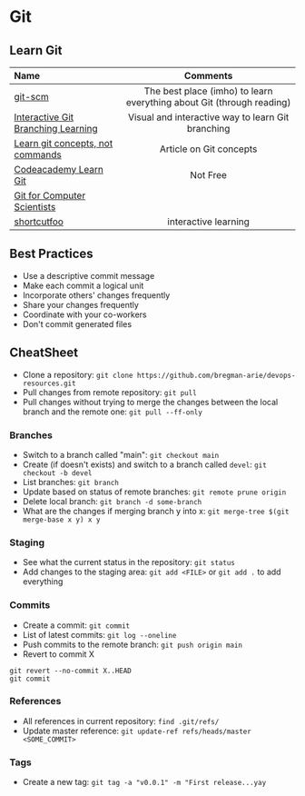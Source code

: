 # Git

## Learn Git

Name | Comments
:------|:------:
[git-scm](https://git-scm.com) | The best place (imho) to learn everything about Git (through reading)
[Interactive Git Branching Learning](https://learngitbranching.js.org/) | Visual and interactive way to learn Git branching
[Learn git concepts, not commands](https://dev.to/unseenwizzard/learn-git-concepts-not-commands-4gjc) | Article on Git concepts
[Codeacademy Learn Git](https://www.codecademy.com/learn/learn-git) | Not Free 
[Git for Computer Scientists](https://eagain.net/articles/git-for-computer-scientists/) |
[shortcutfoo](https://www.shortcutfoo.com/app/dojos/git) |  interactive learning 

## Best Practices

* Use a descriptive commit message
* Make each commit a logical unit
* Incorporate others' changes frequently
* Share your changes frequently
* Coordinate with your co-workers
* Don't commit generated files

## CheatSheet

* Clone a repository: `git clone https://github.com/bregman-arie/devops-resources.git`
* Pull changes from remote repository: `git pull`
* Pull changes without trying to merge the changes between the local branch and the remote one: `git pull --ff-only`

### Branches
* Switch to a branch called "main": `git checkout main`
* Create (if doesn't exists) and switch to a branch called `devel`: `git checkout -b devel`
* List branches: `git branch`
* Update based on status of remote branches: `git remote prune origin`
* Delete local branch: `git branch -d some-branch`
* What are the changes if merging branch y into x: `git merge-tree $(git merge-base x y) x y`

### Staging

* See what the current status in the repository: `git status`
* Add changes to the staging area: `git add <FILE>` or `git add .` to add everything

### Commits
* Create a commit: `git commit`
* List of latest commits: `git log --oneline`
* Push commits to the remote branch: `git push origin main`
* Revert to commit X

```
git revert --no-commit X..HEAD
git commit
```

### References

* All references in current repository: `find .git/refs/`
* Update master reference: `git update-ref refs/heads/master <SOME_COMMIT>`

### Tags

* Create a new tag: `git tag -a "v0.0.1" -m "First release...yay`
